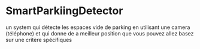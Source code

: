 # SmartParkiingDetector
un system qui détecte les espaces vide de parking en utilisant une camera (téléphone) et qui donne de a meilleur position que vous pouvez allez basez sur une critère spécifiques
